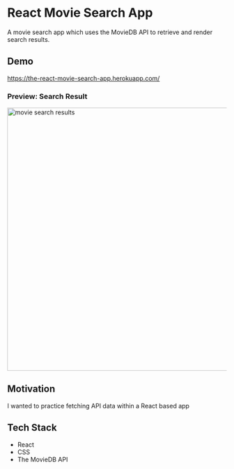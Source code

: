# React Movie Search App

A movie search app which uses the MovieDB API to retrieve and render search results.


## Demo
https://the-react-movie-search-app.herokuapp.com/

### Preview: Search Result

<img width="604" alt="movie search results" src="https://user-images.githubusercontent.com/69181038/109720884-a8031b80-7b78-11eb-9c39-c4fafe9b4590.jpg">

## Motivation

  I wanted to practice fetching API data within a React based app

## Tech Stack

- React
- CSS
- The MovieDB API
